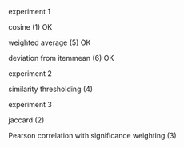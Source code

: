 experiment 1

cosine (1)  OK

weighted average (5) OK

deviation from itemmean (6) OK



experiment 2

similarity	thresholding (4)



experiment 3

jaccard (2)

Pearson	correlation	with significance weighting (3)

